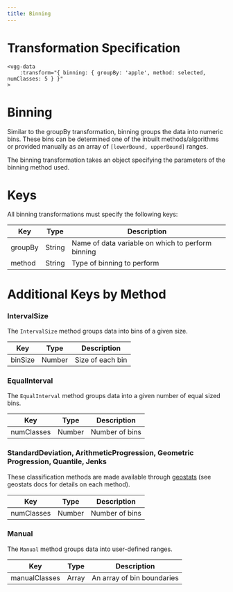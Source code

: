 ```yaml
---
title: Binning
---
```


# Transformation Specification

```
<vgg-data
    :transform="{ binning: { groupBy: 'apple', method: selected, numClasses: 5 } }"
>
```

# Binning

Similar to the groupBy transformation, binning groups the data into numeric bins.
These bins can be determined one of the inbuilt methods/algorithms or provided manually
as an array of `[lowerBound, upperBound]` ranges.

The binning transformation takes an object specifying the parameters of the binning method used.

# Keys

All binning transformations must specify the following keys:

Key       | Type      |  Description
----------|-----------|----------------------------
groupBy   | String    | Name of data variable on which to perform binning
method    | String    | Type of binning to perform

# Additional Keys by Method

### IntervalSize

The `IntervalSize` method groups data into bins of a given size.

Key       | Type      |  Description
----------|-----------|----------------------------
binSize   | Number    | Size of each bin

### EqualInterval

The `EqualInterval` method groups data into a given number of equal sized bins.

Key       | Type      |  Description
----------|-----------|----------------------------
numClasses| Number    | Number of bins

### StandardDeviation, ArithmeticProgression, Geometric Progression, Quantile, Jenks
These classification methods are made available through [geostats](https://github.com/simogeo/geostats)
(see geostats docs for details on each method).

Key       | Type      |  Description
----------|-----------|----------------------------
numClasses| Number    | Number of bins

### Manual

The `Manual` method groups data into user-defined ranges.

Key          | Type      |  Description
-------------|-----------|----------------------------
manualClasses| Array     | An array of bin boundaries
